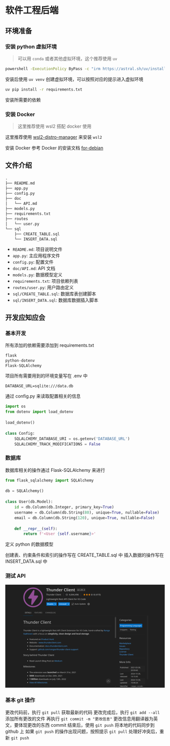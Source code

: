 # 软件工程后端

## 环境准备

### 安装 python 虚拟环境

> 可以用 `conda` 或者其他虚拟环境，这个推荐使用 `uv`

```bash
powershell -ExecutionPolicy ByPass -c "irm https://astral.sh/uv/install.ps1 | iex"
```

安装后使用 `uv venv` 创建虚拟环境，可以按照对应的提示进入虚拟环境

```bash
uv pip install -r requirements.txt
```

安装所需要的依赖

### 安装 Docker

> 这里推荐使用 wsl2 搭配 docker 使用

这里推荐使用 [wsl2-distro-manager](https://github.com/bostrot/wsl2-distro-manager) 来安装 `wsl2`

安装 Docker 参考 Docker 的安装文档 [for-debian](https://docs.docker.com/engine/install/debian/)

## 文件介绍

```text
.
├── README.md
├── app.py
├── config.py
├── doc
│   └── API.md
├── models.py
├── requirements.txt
├── routes
│   └── user.py
└── sql
    ├── CREATE_TABLE.sql
    └── INSERT_DATA.sql
```

- `README.md`: 项目说明文件
- `app.py`: 主应用程序文件
- `config.py`: 配置文件
- `doc/API.md`: API 文档
- `models.py`: 数据模型定义
- `requirements.txt`: 项目依赖列表
- `routes/user.py`: 用户路由定义
- `sql/CREATE_TABLE.sql`: 数据库表创建脚本
- `sql/INSERT_DATA.sql`: 数据库数据插入脚本

## 开发应知应会

### 基本开发

所有添加的依赖需要添加到 requirements.txt

```requirements
flask
python-dotenv
Flask-SQLAlchemy
```

项目所有需要用到的环境变量写在 .env 中

```env
DATABASE_URL=sqlite:///data.db
```

通过 config.py 来读取配置相关的信息

```python
import os
from dotenv import load_dotenv

load_dotenv()

class Config:
    SQLALCHEMY_DATABASE_URI = os.getenv('DATABASE_URL')
    SQLALCHEMY_TRACK_MODIFICATIONS = False
```

### 数据库

数据库相关的操作通过 Flask-SQLAlchemy 来进行

```python
from flask_sqlalchemy import SQLAlchemy

db = SQLAlchemy()

class User(db.Model):
    id = db.Column(db.Integer, primary_key=True)
    username = db.Column(db.String(80), unique=True, nullable=False)
    email = db.Column(db.String(120), unique=True, nullable=False)

    def __repr__(self):
        return f'<User {self.username}>'
```

定义 python 的数据模型

创建表、约束条件和索引的操作写在 CREATE_TABLE.sql 中
插入数据的操作写在 INSERT_DATA.sql 中


### 测试 API

![Thunder Client](image.png)

### 基本 git 操作

更改代码前，执行 `git pull` 获取最新的代码
更改完成后，执行 `git add --all` 添加所有更改的文件
再执行 `git commit -m "更改信息"` 更改信息用翻译器为英文，要体现更改的东西
commit 结束后，使用 `git push` 将本地的代码同步到 github 上
如果 `git push` 的操作出现问题，按照提示 `git pull` 处理好冲突后，重新 `git push`